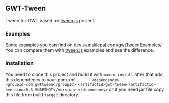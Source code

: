 ## GWT-Tween
Tween for GWT based on [tween.js](https://github.com/tweenjs/tween.js) project.

### Examples 
Some examples you can find on [dev.samsklepal.com/gwtTweenExamples/](http://dev.samsklepal.com/gwtTweenExamples/)
<br>You can compare them with [tween.js](https://github.com/tweenjs/tween.js) examples and see the difference.
 
### Installation
You need to clone this project and build it with `maven install`
after that add this dependency to your pom.xml.
`       <dependency>
            <groupId>com.gwttween</groupId>
            <artifactId>gwt-tween</artifactId>
            <version>0.3-SNAPSHOT</version>
        </dependency>
`
or if you need jar file copy this file from build `target` directory.


